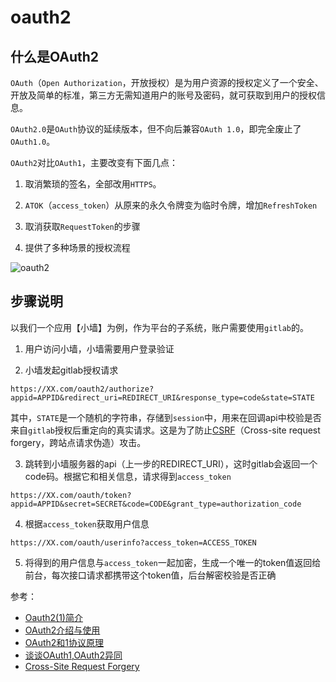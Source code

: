# oauth2

## 什么是OAuth2

`OAuth`（`Open Authorization`，开放授权）是为用户资源的授权定义了一个安全、开放及简单的标准，第三方无需知道用户的账号及密码，就可获取到用户的授权信息。

`OAuth2.0`是`OAuth`协议的延续版本，但不向后兼容`OAuth 1.0`，即完全废止了`OAuth1.0`。

`OAuth2`对比`OAuth1`，主要改变有下面几点：

1. 取消繁琐的签名，全部改用`HTTPS`。

2. `ATOK`（`access_token`）从原来的永久令牌变为临时令牌，增加`RefreshToken`

3. 取消获取`RequestToken`的步骤

4. 提供了多种场景的授权流程

![oauth2](/images/oauth2.png)

## 步骤说明
以我们一个应用【小墙】为例，作为平台的子系统，账户需要使用`gitlab`的。

1. 用户访问小墙，小墙需要用户登录验证

2. 小墙发起gitlab授权请求
```
https://XX.com/oauth2/authorize?appid=APPID&redirect_uri=REDIRECT_URI&response_type=code&state=STATE
```
其中，`STATE`是一个随机的字符串，存储到`session`中，用来在回调api中校验是否来自`gitlab`授权后重定向的真实请求。这是为了防止[CSRF](./CSRF)（Cross-site request forgery，跨站点请求伪造）攻击。

3. 跳转到小墙服务器的api（上一步的REDIRECT_URI），这时gitlab会返回一个code码。根据它和相关信息，请求得到`access_token`
```
https://XX.com/oauth/token?appid=APPID&secret=SECRET&code=CODE&grant_type=authorization_code
```
4. 根据`access_token`获取用户信息
```
https://XX.com/oauth/userinfo?access_token=ACCESS_TOKEN
```
5. 将得到的用户信息与`access_token`一起加密，生成一个唯一的token值返回给前台，每次接口请求都携带这个token值，后台解密校验是否正确
   
参考：
- [Oauth2(1)简介](https://www.jianshu.com/p/6758afd262db)
- [OAuth2介绍与使用](https://www.jianshu.com/p/4f5fcddb4106)
- [OAuth2和1协议原理](https://weibo.com/p/23041815d69b2d00102wijy?sudaref=www.baidu.com&display=0&retcode=6102)
- [谈谈OAuth1,OAuth2异同](https://www.cnblogs.com/panchanggui/p/11588597.html)
- [Cross-Site Request Forgery](https://tools.ietf.org/html/draft-ietf-oauth-v2-26#section-10.12)